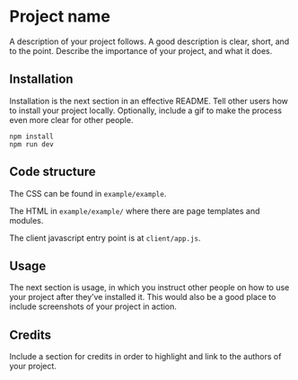 # Project name
A description of your project follows. A good description is clear, short, and to the point. Describe the importance of your project, and what it does.



## Installation
Installation is the next section in an effective README. Tell other users how to install your project locally. Optionally, include a gif to make the process even more clear for other people.

```
npm install
npm run dev
```


## Code structure
The CSS can be found in `example/example`.

The HTML in `example/example/` where there are page templates and modules.

The client javascript entry point is at `client/app.js`.



## Usage
The next section is usage, in which you instruct other people on how to use your project after they’ve installed it. This would also be a good place to include screenshots of your project in action.



## Credits
Include a section for credits in order to highlight and link to the authors of your project.
